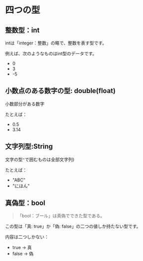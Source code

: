 

# 四つの型


## 整数型：int

intは「integer：整数」の略で、整数を表す型です。

例えば、次のようなものはint型のデータです。

- 0
- 3
- -5

## 小数点のある数字の型: double(float)

小数部分がある数字

たとえば：

- 0.5
- 3.14


## 文字列型:String

文字の型`"`で囲むものは全部文字列)

たとえば：

- "ABC"
- "にほん"


## 真偽型：bool

> 「bool：ブール」は真偽でできた型である。

この型は「真: true」か「偽: false」の二つの値しか持たない型です。

内容は二つしかない：

- true  -> 真
- false -> 偽

